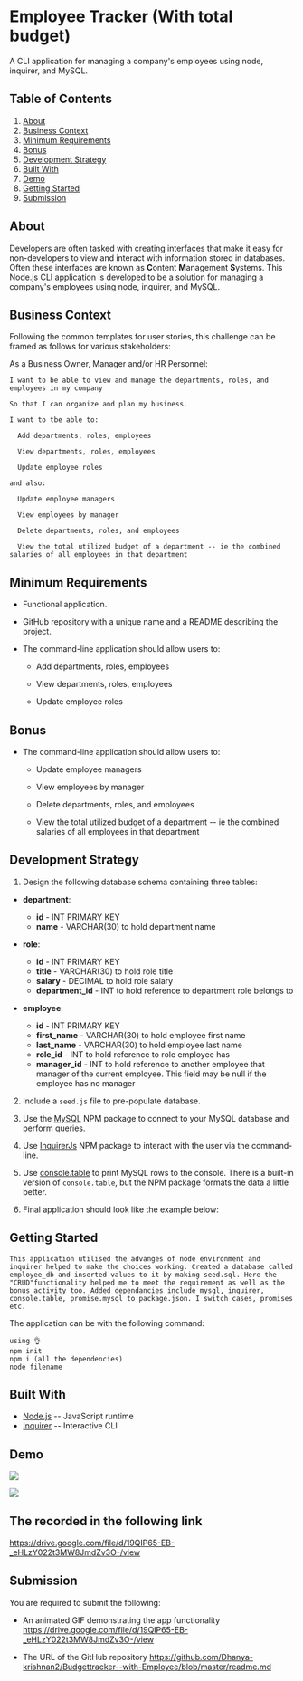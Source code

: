 #  Employee Tracker (With total budget)

A CLI application for managing a company's employees using node, inquirer, and MySQL.

## Table of Contents

1. [About](#about)
1. [Business Context](#business-context)
1. [Minimum Requirements](#minimum-requirements)
1. [Bonus](#bonus)
1. [Development Strategy](#development-strategy)
1. [Built With](#built-with)
1. [Demo](#demo)
1. [Getting Started](#getting-started)
1. [Submission](#submission)

## About

Developers are often tasked with creating interfaces that make it easy for non-developers to view and interact with information stored in databases. Often these interfaces are known as **C**ontent **M**anagement **S**ystems. This Node.js CLI application is developed to be a solution for managing a company's employees using node, inquirer, and MySQL.

## Business Context

Following the common templates for user stories, this challenge can be framed as follows for various stakeholders:

As a Business Owner, Manager and/or HR Personnel:

```
I want to be able to view and manage the departments, roles, and employees in my company

So that I can organize and plan my business.
```

```
I want to tbe able to:

  Add departments, roles, employees

  View departments, roles, employees

  Update employee roles

and also:

  Update employee managers

  View employees by manager

  Delete departments, roles, and employees

  View the total utilized budget of a department -- ie the combined salaries of all employees in that department
```

## Minimum Requirements

- Functional application.

- GitHub repository with a unique name and a README describing the project.

- The command-line application should allow users to:

  - Add departments, roles, employees

  - View departments, roles, employees

  - Update employee roles

## Bonus

- The command-line application should allow users to:

  - Update employee managers

  - View employees by manager

  - Delete departments, roles, and employees

  - View the total utilized budget of a department -- ie the combined salaries of all employees in that department

## Development Strategy

1. Design the following database schema containing three tables:

- **department**:

  - **id** - INT PRIMARY KEY
  - **name** - VARCHAR(30) to hold department name

- **role**:

  - **id** - INT PRIMARY KEY
  - **title** - VARCHAR(30) to hold role title
  - **salary** - DECIMAL to hold role salary
  - **department_id** - INT to hold reference to department role belongs to

- **employee**:

  - **id** - INT PRIMARY KEY
  - **first_name** - VARCHAR(30) to hold employee first name
  - **last_name** - VARCHAR(30) to hold employee last name
  - **role_id** - INT to hold reference to role employee has
  - **manager_id** - INT to hold reference to another employee that manager of the current employee. This field may be null if the employee has no manager

2. Include a `seed.js` file to pre-populate database.

3. Use the [MySQL](https://www.npmjs.com/package/mysql) NPM package to connect to your MySQL database and perform queries.

4. Use [InquirerJs](https://www.npmjs.com/package/inquirer/v/0.2.3) NPM package to interact with the user via the command-line.

5. Use [console.table](https://www.npmjs.com/package/console.table) to print MySQL rows to the console. There is a built-in version of `console.table`, but the NPM package formats the data a little better.

6. Final application should look like the example below:


## Getting Started



```
This application utilised the advanges of node environment and inquirer helped to make the choices working. Created a database called employee_db and inserted values to it by making seed.sql. Here the "CRUD"functionality helped me to meet the requirement as well as the bonus activity too. Added dependancies include mysql, inquirer, console.table, promise.mysql to package.json. I switch cases, promises etc. 
```

The application can be with the following command:

```
using 👌
npm init
npm i (all the dependencies)
node filename
```



## Built With

- [Node.js](https://nodejs.org/en/docs/) -- JavaScript runtime
- [Inquirer](https://www.npmjs.com/package/inquirer) -- Interactive CLI

## Demo
![](animated.gif)

![](/2020-07-27%20(1).png)

## The recorded in the following link

https://drive.google.com/file/d/19QIP65-EB-_eHLzY022t3MW8JmdZv3O-/view

## Submission

You are required to submit the following:

- An animated GIF demonstrating the app functionality
https://drive.google.com/file/d/19QIP65-EB-_eHLzY022t3MW8JmdZv3O-/view

- The URL of the GitHub repository
https://github.com/Dhanya-krishnan2/Budgettracker--with-Employee/blob/master/readme.md
